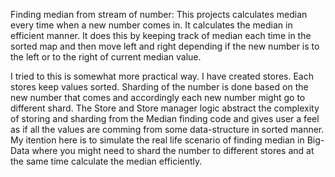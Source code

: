 Finding median from stream of number:
This projects calculates median every time when a new number comes in. It calculates the median in efficient manner.
It does this by keeping track of median each time in the sorted map and then move left and right 
depending if the new number is to the left or to the right of current median value.

I tried to this is somewhat more practical way. I have created stores. Each stores keep values sorted. Sharding of the number is done 
based on the new number that comes and accordingly each new number might go to different shard.
The Store and Store manager logic abstract the complexity of storing and sharding from the Median finding code and gives user 
a feel as if all the values are comming from some data-structure in sorted manner.
My itention here is to simulate the real life scenario of finding median in Big-Data where you might need to shard the number to different 
stores and at the same time calculate the median efficiently.
